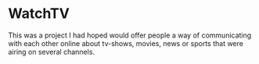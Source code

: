 # WatchTV
This was a project I had hoped would offer people a way of communicating with each other online about tv-shows, movies, news or sports that were airing on several channels.
